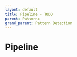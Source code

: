 ```yaml
---
layout: default
title: Pipeline - TODO
parent: Patterns
grand_parent: Pattern Detection
---
```


# Pipeline